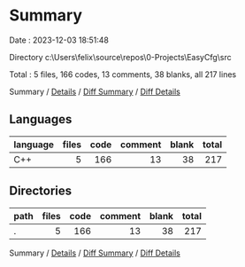 # Summary

Date : 2023-12-03 18:51:48

Directory c:\\Users\\felix\\source\\repos\\0-Projects\\EasyCfg\\src

Total : 5 files,  166 codes, 13 comments, 38 blanks, all 217 lines

Summary / [Details](details.md) / [Diff Summary](diff.md) / [Diff Details](diff-details.md)

## Languages
| language | files | code | comment | blank | total |
| :--- | ---: | ---: | ---: | ---: | ---: |
| C++ | 5 | 166 | 13 | 38 | 217 |

## Directories
| path | files | code | comment | blank | total |
| :--- | ---: | ---: | ---: | ---: | ---: |
| . | 5 | 166 | 13 | 38 | 217 |

Summary / [Details](details.md) / [Diff Summary](diff.md) / [Diff Details](diff-details.md)